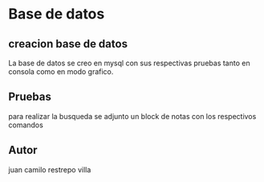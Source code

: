 # Base de datos  #


## creacion base de datos ##
La base de datos se creo en  mysql con sus respectivas pruebas tanto en consola como en modo grafico.

## Pruebas ##
para realizar la busqueda se adjunto un block de  notas con los respectivos comandos 

## Autor ##
juan camilo restrepo villa